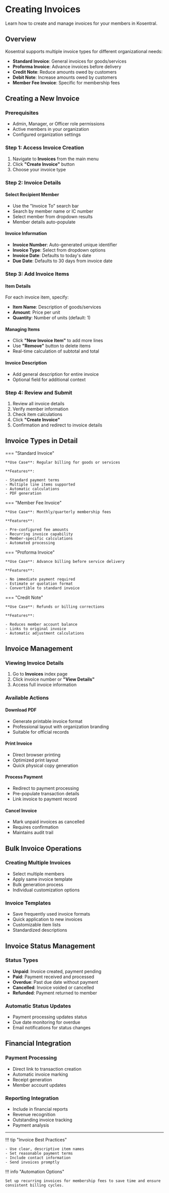 # Creating Invoices

Learn how to create and manage invoices for your members in Kosentral.

## Overview

Kosentral supports multiple invoice types for different organizational needs:

- **Standard Invoice**: General invoices for goods/services
- **Proforma Invoice**: Advance invoices before delivery
- **Credit Note**: Reduce amounts owed by customers  
- **Debit Note**: Increase amounts owed by customers
- **Member Fee Invoice**: Specific for membership fees

## Creating a New Invoice

### Prerequisites
- Admin, Manager, or Officer role permissions
- Active members in your organization
- Configured organization settings

### Step 1: Access Invoice Creation
1. Navigate to **Invoices** from the main menu
2. Click **"Create Invoice"** button
3. Choose your invoice type

### Step 2: Invoice Details

#### Select Recipient Member
- Use the "Invoice To" search bar
- Search by member name or IC number
- Select member from dropdown results
- Member details auto-populate

#### Invoice Information
- **Invoice Number**: Auto-generated unique identifier
- **Invoice Type**: Select from dropdown options
- **Invoice Date**: Defaults to today's date
- **Due Date**: Defaults to 30 days from invoice date

### Step 3: Add Invoice Items

#### Item Details
For each invoice item, specify:
- **Item Name**: Description of goods/services
- **Amount**: Price per unit
- **Quantity**: Number of units (default: 1)

#### Managing Items
- Click **"New Invoice Item"** to add more lines
- Use **"Remove"** button to delete items
- Real-time calculation of subtotal and total

#### Invoice Description
- Add general description for entire invoice
- Optional field for additional context

### Step 4: Review and Submit
1. Review all invoice details
2. Verify member information
3. Check item calculations
4. Click **"Create Invoice"**
5. Confirmation and redirect to invoice details

## Invoice Types in Detail

=== "Standard Invoice"

    **Use Case**: Regular billing for goods or services
    
    **Features**:

    - Standard payment terms
    - Multiple line items supported
    - Automatic calculations
    - PDF generation

=== "Member Fee Invoice"

    **Use Case**: Monthly/quarterly membership fees
    
    **Features**:

    - Pre-configured fee amounts
    - Recurring invoice capability
    - Member-specific calculations
    - Automated processing

=== "Proforma Invoice"

    **Use Case**: Advance billing before service delivery
    
    **Features**:

    - No immediate payment required
    - Estimate or quotation format
    - Convertible to standard invoice

=== "Credit Note"

    **Use Case**: Refunds or billing corrections
    
    **Features**:
    
    - Reduces member account balance
    - Links to original invoice
    - Automatic adjustment calculations

## Invoice Management

### Viewing Invoice Details
1. Go to **Invoices** index page
2. Click invoice number or **"View Details"**
3. Access full invoice information

### Available Actions

#### Download PDF
- Generate printable invoice format
- Professional layout with organization branding
- Suitable for official records

#### Print Invoice
- Direct browser printing
- Optimized print layout
- Quick physical copy generation

#### Process Payment
- Redirect to payment processing
- Pre-populate transaction details
- Link invoice to payment record

#### Cancel Invoice
- Mark unpaid invoices as cancelled
- Requires confirmation
- Maintains audit trail

## Bulk Invoice Operations

### Creating Multiple Invoices
- Select multiple members
- Apply same invoice template
- Bulk generation process
- Individual customization options

### Invoice Templates
- Save frequently used invoice formats
- Quick application to new invoices
- Customizable item lists
- Standardized descriptions

## Invoice Status Management

### Status Types
- **Unpaid**: Invoice created, payment pending
- **Paid**: Payment received and processed
- **Overdue**: Past due date without payment
- **Cancelled**: Invoice voided or cancelled
- **Refunded**: Payment returned to member

### Automatic Status Updates
- Payment processing updates status
- Due date monitoring for overdue
- Email notifications for status changes

## Financial Integration

### Payment Processing
- Direct link to transaction creation
- Automatic invoice marking
- Receipt generation
- Member account updates

### Reporting Integration
- Include in financial reports
- Revenue recognition
- Outstanding invoice tracking
- Payment analysis

---

!!! tip "Invoice Best Practices"
    
    - Use clear, descriptive item names
    - Set reasonable payment terms
    - Include contact information
    - Send invoices promptly

!!! info "Automation Options"
    
    Set up recurring invoices for membership fees to save time and ensure consistent billing cycles.
